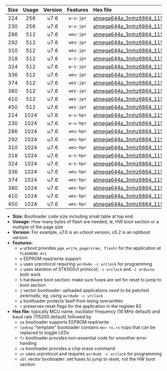|Size|Usage|Version|Features|Hex file|
|:-:|:-:|:-:|:-:|:--|
|224|256|u7.6|`w-u-jpr`|[atmega644a_3mhz6864_115200bps_ur_vbl.hex](https://raw.githubusercontent.com/stefanrueger/urboot/main/bootloaders/atmega644a/fcpu_3mhz6864/115200_bps/atmega644a_3mhz6864_115200bps_ur_vbl.hex)|
|230|256|u7.6|`w-u-jpr`|[atmega644a_3mhz6864_115200bps_lednop_ur_vbl.hex](https://raw.githubusercontent.com/stefanrueger/urboot/main/bootloaders/atmega644a/fcpu_3mhz6864/115200_bps/atmega644a_3mhz6864_115200bps_lednop_ur_vbl.hex)|
|286|512|u7.6|`weu-jpr`|[atmega644a_3mhz6864_115200bps_ee_ur_vbl.hex](https://raw.githubusercontent.com/stefanrueger/urboot/main/bootloaders/atmega644a/fcpu_3mhz6864/115200_bps/atmega644a_3mhz6864_115200bps_ee_ur_vbl.hex)|
|292|512|u7.6|`weu-jpr`|[atmega644a_3mhz6864_115200bps_ee_lednop_ur_vbl.hex](https://raw.githubusercontent.com/stefanrueger/urboot/main/bootloaders/atmega644a/fcpu_3mhz6864/115200_bps/atmega644a_3mhz6864_115200bps_ee_lednop_ur_vbl.hex)|
|310|512|u7.6|`weu-jpr`|[atmega644a_3mhz6864_115200bps_ee_lednop_fr_ur_vbl.hex](https://raw.githubusercontent.com/stefanrueger/urboot/main/bootloaders/atmega644a/fcpu_3mhz6864/115200_bps/atmega644a_3mhz6864_115200bps_ee_lednop_fr_ur_vbl.hex)|
|318|512|u7.6|`w-s-jpr`|[atmega644a_3mhz6864_115200bps_vbl.hex](https://raw.githubusercontent.com/stefanrueger/urboot/main/bootloaders/atmega644a/fcpu_3mhz6864/115200_bps/atmega644a_3mhz6864_115200bps_vbl.hex)|
|324|512|u7.6|`w-s-jpr`|[atmega644a_3mhz6864_115200bps_lednop_vbl.hex](https://raw.githubusercontent.com/stefanrueger/urboot/main/bootloaders/atmega644a/fcpu_3mhz6864/115200_bps/atmega644a_3mhz6864_115200bps_lednop_vbl.hex)|
|336|512|u7.6|`weu-jpr`|[atmega644a_3mhz6864_115200bps_ee_lednop_fr_ce_ur_vbl.hex](https://raw.githubusercontent.com/stefanrueger/urboot/main/bootloaders/atmega644a/fcpu_3mhz6864/115200_bps/atmega644a_3mhz6864_115200bps_ee_lednop_fr_ce_ur_vbl.hex)|
|374|512|u7.6|`wes-jpr`|[atmega644a_3mhz6864_115200bps_ee_vbl.hex](https://raw.githubusercontent.com/stefanrueger/urboot/main/bootloaders/atmega644a/fcpu_3mhz6864/115200_bps/atmega644a_3mhz6864_115200bps_ee_vbl.hex)|
|380|512|u7.6|`wes-jpr`|[atmega644a_3mhz6864_115200bps_ee_lednop_vbl.hex](https://raw.githubusercontent.com/stefanrueger/urboot/main/bootloaders/atmega644a/fcpu_3mhz6864/115200_bps/atmega644a_3mhz6864_115200bps_ee_lednop_vbl.hex)|
|410|512|u7.6|`wes-jpr`|[atmega644a_3mhz6864_115200bps_ee_lednop_fr_vbl.hex](https://raw.githubusercontent.com/stefanrueger/urboot/main/bootloaders/atmega644a/fcpu_3mhz6864/115200_bps/atmega644a_3mhz6864_115200bps_ee_lednop_fr_vbl.hex)|
|450|512|u7.6|`wes-jpr`|[atmega644a_3mhz6864_115200bps_ee_lednop_fr_ce_vbl.hex](https://raw.githubusercontent.com/stefanrueger/urboot/main/bootloaders/atmega644a/fcpu_3mhz6864/115200_bps/atmega644a_3mhz6864_115200bps_ee_lednop_fr_ce_vbl.hex)|
|224|1024|u7.6|`w-u-hpr`|[atmega644a_3mhz6864_115200bps_ur.hex](https://raw.githubusercontent.com/stefanrueger/urboot/main/bootloaders/atmega644a/fcpu_3mhz6864/115200_bps/atmega644a_3mhz6864_115200bps_ur.hex)|
|230|1024|u7.6|`w-u-hpr`|[atmega644a_3mhz6864_115200bps_lednop_ur.hex](https://raw.githubusercontent.com/stefanrueger/urboot/main/bootloaders/atmega644a/fcpu_3mhz6864/115200_bps/atmega644a_3mhz6864_115200bps_lednop_ur.hex)|
|286|1024|u7.6|`weu-hpr`|[atmega644a_3mhz6864_115200bps_ee_ur.hex](https://raw.githubusercontent.com/stefanrueger/urboot/main/bootloaders/atmega644a/fcpu_3mhz6864/115200_bps/atmega644a_3mhz6864_115200bps_ee_ur.hex)|
|292|1024|u7.6|`weu-hpr`|[atmega644a_3mhz6864_115200bps_ee_lednop_ur.hex](https://raw.githubusercontent.com/stefanrueger/urboot/main/bootloaders/atmega644a/fcpu_3mhz6864/115200_bps/atmega644a_3mhz6864_115200bps_ee_lednop_ur.hex)|
|310|1024|u7.6|`weu-hpr`|[atmega644a_3mhz6864_115200bps_ee_lednop_fr_ur.hex](https://raw.githubusercontent.com/stefanrueger/urboot/main/bootloaders/atmega644a/fcpu_3mhz6864/115200_bps/atmega644a_3mhz6864_115200bps_ee_lednop_fr_ur.hex)|
|318|1024|u7.6|`w-s-hpr`|[atmega644a_3mhz6864_115200bps.hex](https://raw.githubusercontent.com/stefanrueger/urboot/main/bootloaders/atmega644a/fcpu_3mhz6864/115200_bps/atmega644a_3mhz6864_115200bps.hex)|
|324|1024|u7.6|`w-s-hpr`|[atmega644a_3mhz6864_115200bps_lednop.hex](https://raw.githubusercontent.com/stefanrueger/urboot/main/bootloaders/atmega644a/fcpu_3mhz6864/115200_bps/atmega644a_3mhz6864_115200bps_lednop.hex)|
|336|1024|u7.6|`weu-hpr`|[atmega644a_3mhz6864_115200bps_ee_lednop_fr_ce_ur.hex](https://raw.githubusercontent.com/stefanrueger/urboot/main/bootloaders/atmega644a/fcpu_3mhz6864/115200_bps/atmega644a_3mhz6864_115200bps_ee_lednop_fr_ce_ur.hex)|
|374|1024|u7.6|`wes-hpr`|[atmega644a_3mhz6864_115200bps_ee.hex](https://raw.githubusercontent.com/stefanrueger/urboot/main/bootloaders/atmega644a/fcpu_3mhz6864/115200_bps/atmega644a_3mhz6864_115200bps_ee.hex)|
|380|1024|u7.6|`wes-hpr`|[atmega644a_3mhz6864_115200bps_ee_lednop.hex](https://raw.githubusercontent.com/stefanrueger/urboot/main/bootloaders/atmega644a/fcpu_3mhz6864/115200_bps/atmega644a_3mhz6864_115200bps_ee_lednop.hex)|
|410|1024|u7.6|`wes-hpr`|[atmega644a_3mhz6864_115200bps_ee_lednop_fr.hex](https://raw.githubusercontent.com/stefanrueger/urboot/main/bootloaders/atmega644a/fcpu_3mhz6864/115200_bps/atmega644a_3mhz6864_115200bps_ee_lednop_fr.hex)|
|450|1024|u7.6|`wes-hpr`|[atmega644a_3mhz6864_115200bps_ee_lednop_fr_ce.hex](https://raw.githubusercontent.com/stefanrueger/urboot/main/bootloaders/atmega644a/fcpu_3mhz6864/115200_bps/atmega644a_3mhz6864_115200bps_ee_lednop_fr_ce.hex)|

- **Size:** Bootloader code size including small table at top end
- **Useage:** How many bytes of flash are needed, ie, HW boot section or a multiple of the page size
- **Version:** For example, u7.6 is an urboot version, o5.2 is an optiboot version
- **Features:**
  + `w` urboot provides `pgm_write_page(sram, flash)` for the application at `FLASHEND-4+1`
  + `e` EEPROM read/write support
  + `u` uses urprotocol requiring `avrdude -c urclock` for programming
  + `s` uses skeleton of STK500v1 protocol; `-c urclock` and `-c arduino` both work
  + `h` hardware boot section: make sure fuses are set for reset to jump to boot section
  + `j` vector bootloader: uploaded applications *need to be patched externally*, eg, using `avrdude -c urclock`
  + `p` bootloader protects itself from being overwritten
  + `r` preserves reset flags for the application in the register R2
- **Hex file:** typically MCU name, oscillator frequency (16 MHz default) and baud rate (115200 default) followed by
  + `ee` bootloader supports EEPROM read/write
  + `lednop` "template" bootloader contains `mov rx,rx` nops that can be replaced to toggle LEDs
  + `fr` bootloader provides non-essential code for smoother error handing
  + `ce` bootloader provides a chip erase command
  + `ur` uses urprotocol and requires `avrdude -c urclock` for programming
  + `vbl` vector bootloader: set fuses to jump to reset, not the HW boot section
